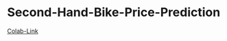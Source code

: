 # Second-Hand-Bike-Price-Prediction
[Colab-Link](https://colab.research.google.com/drive/1lK7ddGF9FQk02vfDnu5VCnYnOjrU8A8L?usp=sharing)
